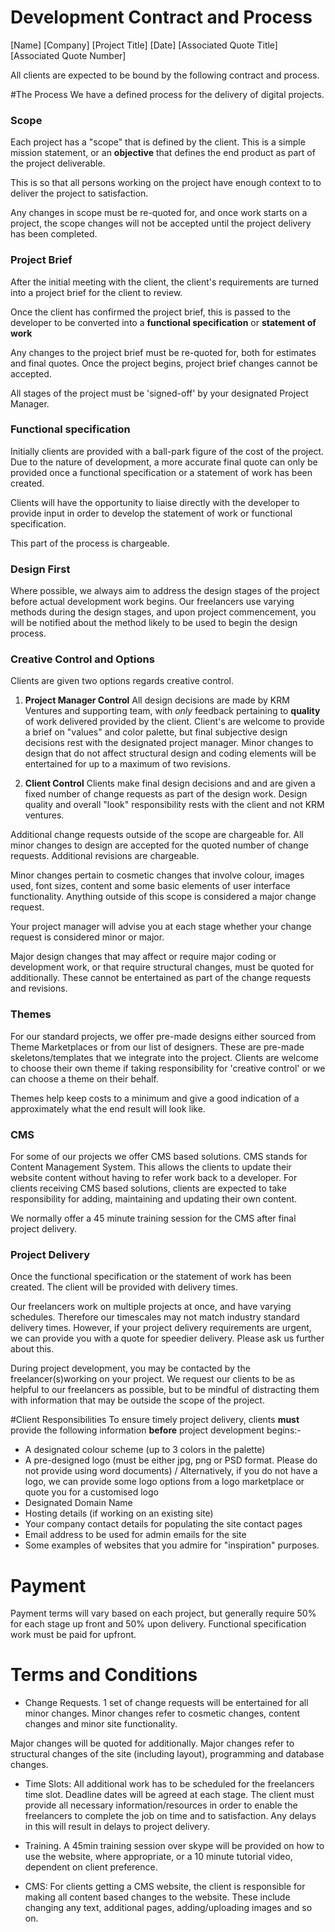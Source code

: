Development Contract and Process
================================

[Name]
[Company]
[Project Title]
[Date]
[Associated Quote Title]
[Associated Quote Number]

All clients are expected to be bound by the following contract and process.

#The Process
We have a defined process for the delivery of digital projects.

### Scope
Each project has a "scope" that is defined by the client.
This is a simple mission statement, or an **objective** that defines the end product as part of the project deliverable. 

This is so that all persons working on the project have enough context to to deliver the project to satisfaction.

Any changes in scope must be re-quoted for, and once work starts on a project, the scope changes will not be accepted until the project delivery has been completed.


### Project Brief
After the initial meeting with the client, the client's requirements are turned into a project brief for the client to review.

Once the client has confirmed the project brief, this is passed to the developer to be converted into a **functional specification** or **statement of work**

Any changes to the project brief must be re-quoted for, both for estimates and final quotes. Once the project begins, project brief changes cannot be accepted.

All stages of the project must be 'signed-off' by your designated Project Manager.


### Functional specification
Initially clients are provided with a ball-park figure of the cost of the project. Due to the nature of development, a more accurate final quote can only be provided once a functional specification or a statement of work has been created.

Clients will have the opportunity to liaise directly with the developer to provide input in order to develop the statement of work or functional specification. 

This part of the process is chargeable.

### Design First
Where possible, we always aim to address the design stages of the project before actual development work begins. Our freelancers use varying methods during the design stages, and upon project commencement, you will be notified about the method likely to be used to begin the design process.


### Creative Control and Options
Clients are given two options regards creative control.

1. **Project Manager Control** All design decisions are made by KRM Ventures and supporting team, with *only* feedback pertaining to **quality** of work delivered provided by the client. 
Client's are welcome to provide a brief on "values" and color palette, but final subjective design decisions rest with the designated project manager.
Minor changes to design that do not affect structural design and coding elements will be entertained for up to a maximum of two revisions.

2. **Client Control** Clients make final design decisions and and are given a fixed number of change requests as part of the design work. Design quality and overall "look" responsibility rests with the client and not KRM ventures. 

Additional change requests outside of the scope are chargeable for.
All minor changes to design are accepted for the quoted number of change requests. Additional revisions are chargeable.

Minor changes pertain to cosmetic changes that involve colour, images used, font sizes, content and some basic elements of user interface functionality. Anything outside of this scope is considered a major change request.

Your project manager will advise you at each stage whether your change request is considered minor or major.

Major design changes that may affect or require major coding or development work, or that require structural changes, must be quoted for additionally. These cannot be entertained as part of the change requests and revisions.


### Themes
For our standard projects, we offer pre-made designs either sourced from Theme Marketplaces or from our list of designers. These are pre-made skeletons/templates that we integrate into the project. Clients are welcome to choose their own theme if taking responsibility for 'creative control' or we can choose a theme on their behalf. 

Themes help keep costs to a minimum and give a good indication of a approximately what the end result will look like.


### CMS
For some of our projects we offer CMS based solutions. CMS stands for Content Management System. This allows the clients to update their website content without having to refer work back to a developer. For clients receiving CMS based solutions, clients are expected to take responsibility for adding, maintaining and updating their own content.

We normally offer a 45 minute training session for the CMS after final project delivery.



### Project Delivery
Once the functional specification or the statement of work has been created. The client will be provided with delivery times.

Our freelancers work on multiple projects at once, and have varying schedules. Therefore our timescales may not match industry standard delivery times. However, if your project delivery requirements are urgent, we can provide you with a quote for speedier delivery. Please ask us further about this.

During project development, you may be contacted by the freelancer(s)working on your project. We request our clients to be as helpful to our freelancers as possible, but to be mindful of distracting them with information that may be outside the scope of the project.

#Client Responsibilities
To ensure timely project delivery, clients **must** provide the following information **before** project development begins:-

- A designated colour scheme (up to 3 colors in the palette)
- A pre-designed logo (must be either jpg, png or PSD format. Please do not provide using word documents) / Alternatively, if you do not have a logo, we can provide some logo options from a logo marketplace or quote you for a customised logo
- Designated Domain Name
- Hosting details (if working on an existing site)
- Your company contact details for populating the site contact pages
- Email address to be used for admin emails for the site
- Some examples of websites that you admire for "inspiration" purposes.

# Payment
Payment terms will vary based on each project, but generally require 50% for each stage up front and 50% upon delivery. Functional specification work must be paid for upfront.

# Terms and Conditions

- Change Requests.
1 set of change requests will be entertained for all minor changes. Minor changes refer to cosmetic changes, content changes and minor site functionality.

Major changes will be quoted for additionally.
Major changes refer to structural changes of the site (including layout), programming and database changes.



- Time Slots: All additional work has to be scheduled for the freelancers time slot. Deadline dates will be agreed at each stage. The client must provide all necessary information/resources in order to enable the freelancers to complete the job on time and to satisfaction. Any delays in this will result in delays to project delivery.



- Training. A 45min training session over skype will be provided on how to use the website, where appropriate, or a 10 minute tutorial video, dependent on client preference.



- CMS: For clients getting a CMS website, the client is responsible for making all content based changes to the website. These include changing any text, additional pages, adding/uploading images and so on.





